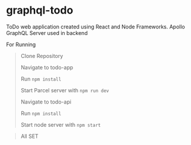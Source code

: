 # graphql-todo
ToDo web application created using React and Node Frameworks.
Apollo GraphQL Server used in backend

For Running
> Clone Repository
> 
> Navigate to todo-app
> 
> Run `npm install`
> 
> Start Parcel server with `npm run dev`
> 
> Navigate to todo-api
> 
> Run `npm install`
> 
> Start node server with `npm start`

> All SET
